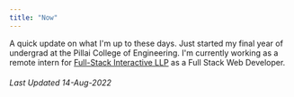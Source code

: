 ```yaml
---
title: "Now"
---
```


A quick update on what I'm up to these days. Just started my final year of undergrad at the Pillai College of
Engineering. I'm currently working as a remote intern for [Full-Stack Interactive LLP](https://www.linkedin.com/company/full-stack-interactive/) as a Full Stack Web Developer.

###### Last Updated 14-Aug-2022
